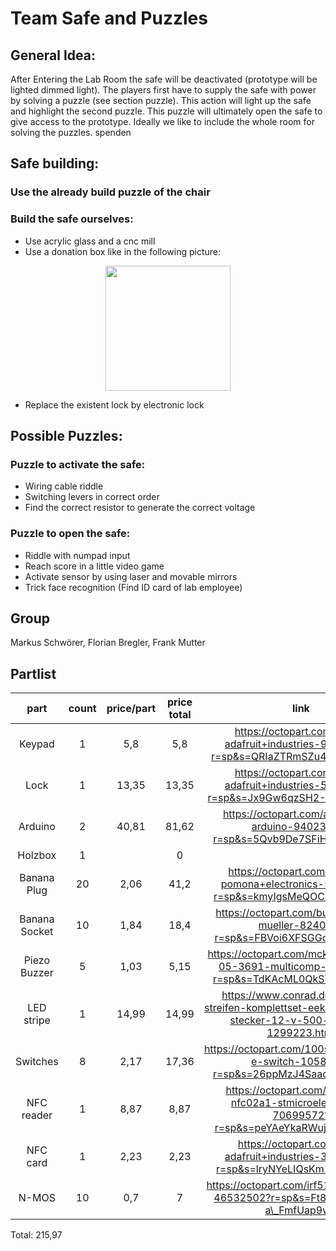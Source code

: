 # Team Safe and Puzzles
## General Idea:
After Entering the Lab Room the safe will be deactivated (prototype will be lighted dimmed light). The players first have to supply the safe with power by solving a puzzle (see section puzzle).
This action will light up the safe and highlight the second puzzle. This puzzle will ultimately open the safe to give access to the prototype.
Ideally we like to include the whole room for solving the puzzles. spenden

## Safe building:
### Use the already build puzzle of the chair
### Build the safe ourselves:
* Use acrylic glass and a cnc mill
* Use a donation box like in the following picture:

<p align="center">
  <img src="https://displayzentrum.net/images/product_images/info_images/losbox-schloss_2091_0.jpg" width="200" />
</p>
<p align="center">

* Replace the existent lock by electronic lock

## Possible Puzzles:
### Puzzle to activate the safe:
* Wiring cable riddle 
* Switching levers in correct order
* Find the correct resistor to generate the correct voltage
		

### Puzzle to open the safe:
* Riddle with numpad input
* Reach score in a little video game
* Activate sensor by using laser and movable mirrors
* Trick face recognition (Find ID card of lab employee)
		
## Group

Markus Schwörer, Florian Bregler, Frank Mutter

## Partlist

**part**|**count**|**price/part**|**price total**|**link**|**alternative link**
:-----:|:-----:|:-----:|:-----:|:-----:|:-----:
Keypad|1|5,8|5,8|https://octopart.com/3845-adafruit+industries-94636475?r=sp&s=QRIaZTRmSZu4F2mVarnONA|https://www.digikey.com/short/p0rvbm
Lock|1|13,35|13,35|https://octopart.com/1512-adafruit+industries-51880349?r=sp&s=Jx9Gw6qzSH2-PR3HbMgn8w|https://www.digikey.de/short/p0fpnc
Arduino|2|40,81|81,62|https://octopart.com/abx00021-arduino-94023654?r=sp&s=5Qvb9De7SFiHGbO2DlaaDg| 
Holzbox|1| |0| | 
Banana Plug|20|2,06|41,2|https://octopart.com/1325-2-pomona+electronics-55397240?r=sp&s=kmyIgsMeQOCZjpt9e\_rAXw| 
Banana Socket|10|1,84|18,4|https://octopart.com/bu-00233-0-mueller-824050?r=sp&s=FBVoi6XFSGGoTvQtIDogQw| 
Piezo Buzzer|5|1,03|5,15|https://octopart.com/mckpt-g1711a3-05-3691-multicomp-12157125?r=sp&s=TdKAcML0QkSYqrwuZLE5lQ| 
LED stripe|1|14,99|14,99|https://www.conrad.de/de/p/led-streifen-komplettset-eek-led-a-e-mit-stecker-12-v-500-cm-rgb-1299223.html| 
Switches|8|2,17|17,36|https://octopart.com/100sp1t1b4m2qe-e-switch-1058620?r=sp&s=26ppMzJ4SaadG3iCrhg9HA| 
NFC reader|1|8,87|8,87|https://octopart.com/x-nucleo-nfc02a1-stmicroelectronics-70699572?r=sp&s=peYAeYkaRWujJzuYnoxYPw| 
NFC card|1|2,23|2,23|https://octopart.com/359-adafruit+industries-32978551?r=sp&s=lryNYeLIQsKm1gFRcf293w| 
N-MOS|10|0,7|7|https://octopart.com/irf510pbf-vishay-46532502?r=sp&s=Ft8oBWb7Tw--a\_FmfUap9w#| 

Total: 215,97

